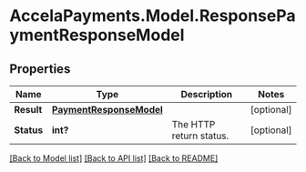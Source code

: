 # AccelaPayments.Model.ResponsePaymentResponseModel
## Properties

Name | Type | Description | Notes
------------ | ------------- | ------------- | -------------
**Result** | [**PaymentResponseModel**](PaymentResponseModel.md) |  | [optional] 
**Status** | **int?** | The HTTP return status. | [optional] 

[[Back to Model list]](../README.md#documentation-for-models) [[Back to API list]](../README.md#documentation-for-api-endpoints) [[Back to README]](../README.md)

